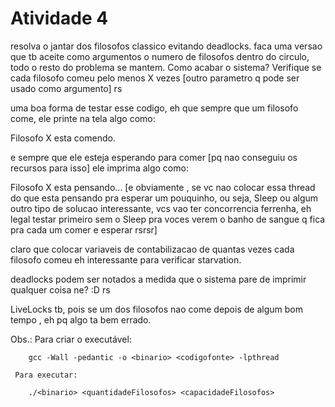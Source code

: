 # Atividade 4

resolva o jantar dos filosofos classico evitando deadlocks.
faca uma versao que tb aceite como argumentos o numero de filosofos dentro do circulo, todo o resto do problema se mantem.
Como acabar o sistema? Verifique se cada filosofo comeu pelo menos X vezes [outro parametro q pode ser usado como argumento] rs


uma boa forma de testar esse codigo, eh que sempre que um filosofo come, ele printe na tela algo como:

Filosofo X esta comendo.

e sempre que ele esteja esperando para comer [pq nao conseguiu os recursos para isso] ele imprima algo como:

Filosofo X esta pensando...
[e obviamente , se vc nao colocar essa thread do que esta pensando pra esperar um pouquinho, ou seja, Sleep ou algum outro tipo de solucao interessante, vcs vao ter concorrencia ferrenha, eh legal testar primeiro sem o Sleep pra voces verem o banho de sangue q fica pra cada um comer e esperar rsrsr]

claro que colocar variaveis de contabilizacao de quantas vezes cada filosofo comeu eh interessante para verificar starvation.

deadlocks podem ser notados a medida que o sistema pare de imprimir qualquer coisa ne? :D rs

LiveLocks tb, pois se um dos filosofos nao come depois de algum bom tempo , eh pq algo ta bem errado.

Obs.: Para criar o executável:

        gcc -Wall -pedantic -o <binario> <codigofonte> -lpthread

     Para executar:
        
        ./<binario> <quantidadeFilosofos> <capacidadeFilosofos>
